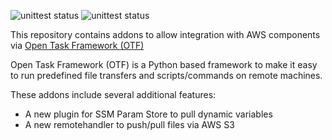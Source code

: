 
![unittest status](https://github.com/adammcdonagh/otf-addons-aws/actions/workflows/unittest.yml/badge.svg?event=push) ![unittest status](https://github.com/adammcdonagh/otf-addons-aws/actions/workflows/linting.yml/badge.svg?event=push)

This repository contains addons to allow integration with AWS components via [Open Task Framework (OTF)](https://github.com/adammcdonagh/open-task-framework)

Open Task Framework (OTF) is a Python based framework to make it easy to run predefined file transfers and scripts/commands on remote machines.

These addons include several additional features:
  * A new plugin for SSM Param Store to pull dynamic variables
  * A new remotehandler to push/pull files via AWS S3